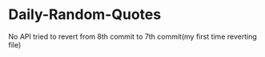 # Daily-Random-Quotes

No API
tried to revert from 8th commit to 7th commit(my first time reverting file)
